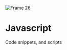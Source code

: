 ![Frame 26](https://github.com/manningstinson/codereference/assets/104523090/2d783980-5a50-44b9-9674-c57a1f85164e)

# Javascript
Code snippets, and scripts
